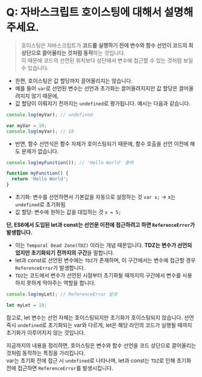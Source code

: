 # Q: 자바스크립트 호이스팅에 대해서 설명해주세요.
> 호이스팅은 자바스크립트가 **코드를 실행하기 전에 변수와 함수 선언이 코드의 최상단으로 끌어올리는 것처럼 동작**하는 것입니다.  
> 이 때문에 코드의 선언된 위치보다 상단에서 변수에 접근할 수 있는 것처럼 보일 수 있습니다. 

- 한편, 호이스팅은 값 할당까지 끌어올리지는 않습니다. 
- 예를 들어 `var`로 선언된 변수는 선언과 초기화는 끌어올려지지만 값 할당은 끌어올려지지 않기 때문에,
- 값 할당이 이뤄지기 전까지는 `undefined`로 평가됩니다. 예시는 다음과 같습니다.

 ```javascript
 console.log(myVar); // undefined

 var myVar = 10;
 console.log(myVar); // 10
 ```

- 반면, 함수 선언식은 함수 자체가 호이스팅되기 때문에, 함수 호출을 선언 이전에 해도 문제가 없습니다.

 ```javascript
 console.log(myFunction()); // 'Hello World' 출력

 function myFunction() {
   return 'Hello World';
 }
 ```

- 초기화: 변수를 선언하면서 기본값을 자동으로 설정하는 것 `var x;` → x는 `undefined`로 초기화됨  
- 값 할당: 변수에 원하는 값을 대입하는 것	`x = 5;`

**단, ES6에서 도입된 let과 const는 선언문 이전에 접근하려고 하면 `ReferenceError`가 발생합니다.**

- 이는 `Temporal Dead Zone(TDZ)` 이라는 개념 때문입니다. **TDZ는 변수가 선언되었지만 초기화되기 전까지의 구간**을 말합니다. 
- let과 const로 선언된 변수에는 `TDZ`가 존재하며, 이 구간에서는 변수에 접근할 경우 `ReferenceError`가 발생합니다. 
- `TDZ`는 코드에서 변수가 선언된 시점부터 초기화될 때까지의 구간에서 변수를 사용하지 못하게 막아주는 역할을 합니다.

 ```javascript
 console.log(myLet); // ReferenceError 발생

 let myLet = 10;
 ```
참고로, let 변수는 선언 자체는 호이스팅되지만 초기화가 호이스팅되지 않습니다. 선언 즉시 `undefined`로 초기화되는 var와 다르게, let은 해당 라인의 코드가 실행될 때까지 초기화가 이루어지지 않는 것입니다.

지금까지의 내용을 정리하면, 호이스팅은 변수와 함수 선언을 코드 상단으로 끌어올리는 것처럼 동작하는 특징을 가리킵니다.   
var는 초기화 전에 접근 시 `undefined`로 나타나며, let과 const는 `TDZ`로 인해 초기화 전에 접근하면 `ReferenceError`를 발생시킵니다.
